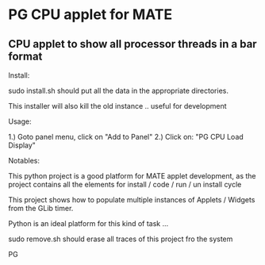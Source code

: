 # PG CPU applet for MATE

## CPU applet to show all processor threads in a bar format

 Install:

sudo install.sh should put all the data in the appropriate directories.

This installer will also kill the old instance .. useful for development

  Usage:

 1.) Goto panel menu, click on  "Add to Panel"
 2.) Click on: "PG CPU Load Display"

 Notables:

  This python project is a good platform for MATE applet development, as the
  project contains all the elements for install / code / run / un install cycle

  This project shows how to populate multiple instances of Applets / Widgets
  from the GLib timer.

  Python is an ideal platform for this kind of task ...

sudo remove.sh should erase all traces of this project fro the system

PG